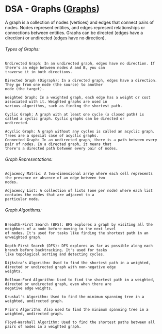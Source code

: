# DSA - Graphs (<a href="Graph.java">Graphs</a>)

A graph is a collection of nodes (vertices) and edges that connect pairs of nodes.
Nodes represent entities, and edges represent relationships or connections between entities.
Graphs can be directed (edges have a direction) or undirected (edges have no direction).

###### Types of Graphs:

    Undirected Graph: In an undirected graph, edges have no direction. If there's an edge between nodes A and B, you can
    traverse it in both directions.

    Directed Graph (Digraph): In a directed graph, edges have a direction. They go from one node (the source) to another
    node (the target).

    Weighted Graph: In a weighted graph, each edge has a weight or cost associated with it. Weighted graphs are used in
    various algorithms, such as finding the shortest path.

    Cyclic Graph: A graph with at least one cycle (a closed path) is called a cyclic graph. Cyclic graphs can be directed or
    undirected.

    Acyclic Graph: A graph without any cycles is called an acyclic graph. Trees are a special case of acyclic graphs.
    Connected Graph: In an undirected graph, there is a path between every pair of nodes. In a directed graph, it means that
    there's a directed path between every pair of nodes.

###### Graph Representations:

    Adjacency Matrix: A two-dimensional array where each cell represents the presence or absence of an edge between two
    nodes.

    Adjacency List: A collection of lists (one per node) where each list contains the nodes that are adjacent to a
    particular node.

###### Graph Algorithms:

    Breadth-First Search (BFS): BFS explores a graph by visiting all the neighbors of a node before moving to the next level
    of nodes. It's used for tasks like finding the shortest path in an unweighted graph.
    
    Depth-First Search (DFS): DFS explores as far as possible along each branch before backtracking. It's used for tasks
    like topological sorting and detecting cycles.
    
    Dijkstra's Algorithm: Used to find the shortest path in a weighted, directed or undirected graph with non-negative edge
    weights.
    
    Bellman-Ford Algorithm: Used to find the shortest path in a weighted, directed or undirected graph, even when there are
    negative edge weights.
    
    Kruskal's Algorithm: Used to find the minimum spanning tree in a weighted, undirected graph.
    
    Prim's Algorithm: Also used to find the minimum spanning tree in a weighted, undirected graph.
    
    Floyd-Warshall Algorithm: Used to find the shortest paths between all pairs of nodes in a weighted graph.
